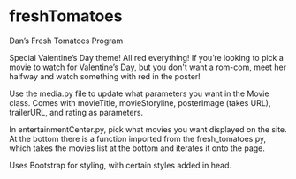 # freshTomatoes

Dan’s Fresh Tomatoes Program

Special Valentine’s Day theme! All red everything! If you’re looking to pick a movie to watch for Valentine’s Day, but you don't want a rom-com, meet her halfway and watch something with red in the poster!

Use the media.py file to update what parameters you want in the Movie class.
Comes with movieTitle, movieStoryline, posterImage (takes URL), trailerURL, and rating as parameters.

In entertainmentCenter.py, pick what movies you want displayed on the site. At the bottom there is a function imported from the fresh_tomatoes.py, which takes the movies list at the bottom and iterates it onto the page.

Uses Bootstrap for styling, with certain styles added in head.